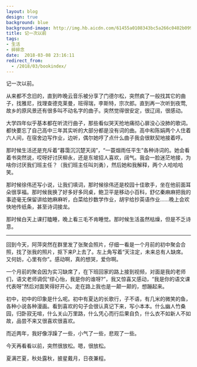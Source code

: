 ```yaml
---
layout: blog
design: true
background: blue
background-image: http://img.hb.aicdn.com/61455a0108343bc5a266c0402b099d896fba25a96cfc8-Ae9rnb_fw658
title: 记一次以前
tags:
- 生活
- 碎碎念
date:  2018-03-08 23:16:11
redirect_from:
  - /2018/03/bookindex/
---
```

记一次以前。

从来都不念旧的，直到昨晚云音乐被分享了门德尔松，突然疯了一般找其它的曲子，找雅尼，找理查德克莱曼，班得瑞，李斯特，宗次郎。直到再一次听到夜莺,故乡的原风景还有很多叫不动名字的曲子。突然觉得很安定，很辽阔，很感动。

大学四年似乎基本都在听流行曲子，那些看似哭天抢地痛彻心扉没心没肺的歌词。都快要忘了自己高中三年其实听的大部分都是没有词的曲。高中和陈娟两个人住着六人间，在宿舍边写作业，边听，偶尔她哼了点什么曲子我会很默契地接着哼。

那时候生活还是充斥着“暮霭沉沉楚天阔”，“一蓑烟雨任平生”各种诗词的。她会看着书突然说，哎呀好讨厌柳永，还是东坡招人喜欢，阔气。我会一脸迷茫地接，为啥你讨厌我们班主任？（我们班主任叫刘勇），然后她和我解释，两个人哈哈哈笑。

那时候徐伟还写小说，让我们填词，那时候徐伟还是校园十佳歌手，坐在他前面耳朵很享福。那时候我换了好多好多同桌，鲍卫平是移动小百科，舒亿秦麻麻把我的事迹毫无保留讲给她麻麻听，白菜给抄数学作业，胡宇给抄英语作业……晚上会欢快地传纸条，甚至诗词接龙。

那时候白天上课打瞌睡，晚上看三毛不肯睡觉。那时候生活虽然枯燥，但是不乏诗意。

---

回到今天，阿萍突然在群里发了张聚会照片，仔细一看是一个月前的初中聚会合照，找了张我的照片，抠下来P上去了。左上角写着“天注定，未来总有人缺席。又何妨，心里有你”。感动啊，真的想哭，爱你啊。

一个月前的聚会因为实习缺席了，在下班回家的路上接到视频，对面是我的老师们，语文老师调侃“缪心怡，我是你的谁呀?”，我又惊喜又感动，“我是你的语文课代表呀”然后对面笑得好开心。走在路上我也是一颠一颠的，想蹦起来。

初中，初中的印象是什么呢。初中有夏达的长歌行，子不语，有几米的微笑的鱼，各种小说各种漫画。看到喜欢的句子会很认真记下来，写小本本。什么幽人竹桑园，归卧寂无喧，什么关山万里路，什么凭心而行后果自负，什么衣不如新人不如故，品尝不来又很喜欢很喜欢。

而近两年，我好像浮躁了一些，小气了一些，悲观了一些。

今天再看看以前，突然很放松。嗯，很放松。

夏满芒夏，秋处露秋，披星戴月，日夜兼程。